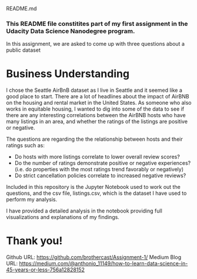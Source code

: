 README.md

### This README file constitites part of my first assignment in the Udacity Data Science Nanodegree program.

 In this assignment, we are asked to come up with three questions about a public dataset

# Business Understanding
I chose the Seattle AirBnB dataset as I live in Seattle and it seemed like a good place to start. There are a lot of headlines about the impact of AirBNB on the housing and rental market in the United States. As someone who also works in equitable housing, I wanted to dig into some of the data to see if there are any interesting correlations between the AirBNB hosts who have many listings in an area, and whether the ratings of the listings are positive or negative.

The questions are regarding the the relationship between hosts and their ratings such as:
- Do hosts with more listings correlate to lower overall review scores?
- Do the number of ratings demonstrate positive or negative experiences?  (i.e. do properties with the most ratings trend favorably or negatively)
- Do strict cancellation policies correlate to increased negative reviews?

Included in this repository is the Jupyter Notebook used to work out the questions, and the csv file, listings.csv, which is the dataset I have used to perform my analysis.

I have provided a detailed analysis in the notebook providing full visualizations and explanations of my findings.

# Thank you!

Github URL: https://github.com/brothercast/Assignment-1/
Medium Blog URL: https://medium.com/@anthonio_11149/how-to-learn-data-science-in-45-years-or-less-756a12828152
